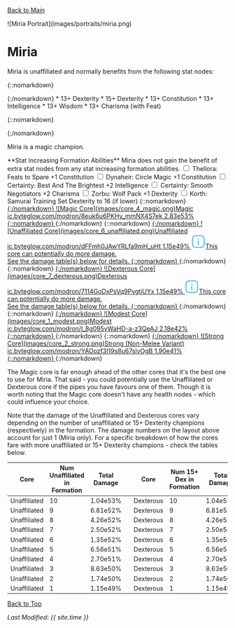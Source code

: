 [Back to Main](index.md)

<span id="miria">
![Miria Portrait](images/portraits/miria.png)
</span>

# Miria

<span class="champIntro">Miria is unaffiliated and normally benefits from the following stat nodes:</span>

{::nomarkdown}
<div id="champStats">
{:/nomarkdown}
* 13+ Dexterity
* 15+ Dexterity
* 13+ Constitution
* 13+ Intelligence
* 13+ Wisdom
* 13+ Charisma (with Feat)

{::nomarkdown}
</div>
{:/nomarkdown}


<span class="champIntro">Miria is a magic champion.</span>

<span class="modronColumn">
    <span class="buffboxCol" id="buffbox">
        <span class="buffboxRowHeader">**Stat Increasing Formation Abilities**</span>
        <span class="buffboxRow" id="buffboxNone">
            <span class="buffboxRowCol">
                <span class="buffboxRowNone">
                    Miria does not gain the benefit of extra stat nodes from any stat increasing formation abilities.
                </span>
            </span>
        </span>
        <span class="buffboxRow" id="buffboxFeats to Spare">
            <span class="buffboxRowCol">
                <span class="buffboxRowCheck">
                    <input type="checkbox" name="1" id="Feats to Spare" value="Feats to Spare">
                    <label for="Feats to Spare">Thellora: Feats to Spare</label>
                </span>
            <span class="buffboxRowContent">
                +1 Constitution
            </span>
            </span>
        </span>
        <span class="buffboxRow" id="buffboxCircle Magic">
            <span class="buffboxRowCol">
                <span class="buffboxRowCheck">
                    <input type="checkbox" name="3" id="Circle Magic" value="Circle Magic">
                    <label for="Circle Magic">Dynaheir: Circle Magic</label>
                </span>
            <span class="buffboxRowContent">
                +1 Constitution
            </span>
            </span>
        </span>
        <span class="buffboxRow" id="buffboxBest And The Brightest">
            <span class="buffboxRowCol">
                <span class="buffboxRowRadio">
                    <input type="checkbox" name="5" id="Best And The Brightest" value="Best And The Brightest">
                    <label for="Best And The Brightest">Certainty: Best And The Brightest</label>
                </span>
            <span class="buffboxRowContent">
                +2 Intelligence
            </span>
            </span>
        </span>
        <span class="buffboxRow" id="buffboxSmooth Negotiators">
            <span class="buffboxRowCol">
                <span class="buffboxRowRadio">
                    <input type="checkbox" name="5" id="Smooth Negotiators" value="Smooth Negotiators">
                    <label for="Smooth Negotiators">Certainty: Smooth Negotiators</label>
                </span>
            <span class="buffboxRowContent">
                +2 Charisma
            </span>
            </span>
        </span>
        <span class="buffboxRow" id="buffboxWolf Pack">
            <span class="buffboxRowCol">
                <span class="buffboxRowCheck">
                    <input type="checkbox" name="12" id="Wolf Pack" value="Wolf Pack">
                    <label for="Wolf Pack">Zorbu: Wolf Pack</label>
                </span>
            <span class="buffboxRowContent">
                +1 Dexterity
            </span>
            </span>
        </span>
        <span class="buffboxRow" id="buffboxSamurai Training">
            <span class="buffboxRowCol">
                <span class="buffboxRowCheck">
                    <input type="checkbox" name="2" id="Samurai Training" value="Samurai Training">
                    <label for="Samurai Training">Korth: Samurai Training</label>
                </span>
            <span class="buffboxRowContent">
                Set Dexterity to 16 (if lower)
            </span>
            </span>
        </span>
    </span>
{::nomarkdown}
    <a href="https://ic.byteglow.com/modron/8euk6u6PKHy_mmNX4S7ek" target="_blank" data-core-id="4" data-buffs="">
{:/nomarkdown}
    <span class="modronRow">
        <span class="modronIconFull">
            ![Magic Core](images/core_4_magic.png)Magic
        </span>
        <span class="modronLink">
            ic.byteglow.com/modron/8euk6u6PKHy_mmNX4S7ek
        </span>
        <span class="modronDamage">
            2.83e53%
        </span>
    </span>
{::nomarkdown}
    </a>
{:/nomarkdown}
{::nomarkdown}
    <a href="https://ic.byteglow.com/modron/dFFmh0JAwYRLfa9mH_uHt" target="_blank" data-core-id="6" data-buffs="">
{:/nomarkdown}
    <span class="modronRow">
        <span class="modronIconFull">
            ![Unaffiliated Core](images/core_6_unaffiliated.png)Unaffiliated
        </span>
        <span class="modronLink">
            ic.byteglow.com/modron/dFFmh0JAwYRLfa9mH_uHt
        </span>
        <span class="modronDamage">
            1.15e49%
        </span>
        <span class="modronVariable">
            <svg xmlns="http://www.w3.org/2000/svg" width="32px" height="32px" viewBox="0 0 24 24" fill="#40b0f0"><path d="M13 8C13 7.44772 12.5523 7 12 7C11.4477 7 11 7.44772 11 8C11 8.55228 11.4477 9 12 9C12.5523 9 13 8.55228 13 8Z"></path><path d="M12 17.75C12.4142 17.75 12.75 17.4142 12.75 17V11C12.75 10.5858 12.4142 10.25 12 10.25C11.5858 10.25 11.25 10.5858 11.25 11V17C11.25 17.4142 11.5858 17.75 12 17.75Z"></path><path fill-rule="evenodd" clip-rule="evenodd" d="M12.0574 1.25H11.9426C9.63424 1.24999 7.82519 1.24998 6.41371 1.43975C4.96897 1.63399 3.82895 2.03933 2.93414 2.93414C2.03933 3.82895 1.63399 4.96897 1.43975 6.41371C1.24998 7.82519 1.24999 9.63422 1.25 11.9426V12.0574C1.24999 14.3658 1.24998 16.1748 1.43975 17.5863C1.63399 19.031 2.03933 20.1711 2.93414 21.0659C3.82895 21.9607 4.96897 22.366 6.41371 22.5603C7.82519 22.75 9.63423 22.75 11.9426 22.75H12.0574C14.3658 22.75 16.1748 22.75 17.5863 22.5603C19.031 22.366 20.1711 21.9607 21.0659 21.0659C21.9607 20.1711 22.366 19.031 22.5603 17.5863C22.75 16.1748 22.75 14.3658 22.75 12.0574V11.9426C22.75 9.63423 22.75 7.82519 22.5603 6.41371C22.366 4.96897 21.9607 3.82895 21.0659 2.93414C20.1711 2.03933 19.031 1.63399 17.5863 1.43975C16.1748 1.24998 14.3658 1.24999 12.0574 1.25ZM3.9948 3.9948C4.56445 3.42514 5.33517 3.09825 6.61358 2.92637C7.91356 2.75159 9.62177 2.75 12 2.75C14.3782 2.75 16.0864 2.75159 17.3864 2.92637C18.6648 3.09825 19.4355 3.42514 20.0052 3.9948C20.5749 4.56445 20.9018 5.33517 21.0736 6.61358C21.2484 7.91356 21.25 9.62177 21.25 12C21.25 14.3782 21.2484 16.0864 21.0736 17.3864C20.9018 18.6648 20.5749 19.4355 20.0052 20.0052C19.4355 20.5749 18.6648 20.9018 17.3864 21.0736C16.0864 21.2484 14.3782 21.25 12 21.25C9.62177 21.25 7.91356 21.2484 6.61358 21.0736C5.33517 20.9018 4.56445 20.5749 3.9948 20.0052C3.42514 19.4355 3.09825 18.6648 2.92637 17.3864C2.75159 16.0864 2.75 14.3782 2.75 12C2.75 9.62177 2.75159 7.91356 2.92637 6.61358C3.09825 5.33517 3.42514 4.56445 3.9948 3.9948Z"></path></svg><span class="modronVariableTooltipContents">This core can potentially do more damage.<br>See the damage table(s) below for details.</span>
        </span>
    </span>
{::nomarkdown}
    </a>
{:/nomarkdown}
{::nomarkdown}
    <a href="https://ic.byteglow.com/modron/7114GoDxPsVq9PvgtiUYx" target="_blank" data-core-id="7" data-buffs="">
{:/nomarkdown}
    <span class="modronRow">
        <span class="modronIconFull">
            ![Dexterous Core](images/core_7_dexterous.png)Dexterous
        </span>
        <span class="modronLink">
            ic.byteglow.com/modron/7114GoDxPsVq9PvgtiUYx
        </span>
        <span class="modronDamage">
            1.15e49%
        </span>
        <span class="modronVariable">
            <svg xmlns="http://www.w3.org/2000/svg" width="32px" height="32px" viewBox="0 0 24 24" fill="#40b0f0"><path d="M13 8C13 7.44772 12.5523 7 12 7C11.4477 7 11 7.44772 11 8C11 8.55228 11.4477 9 12 9C12.5523 9 13 8.55228 13 8Z"></path><path d="M12 17.75C12.4142 17.75 12.75 17.4142 12.75 17V11C12.75 10.5858 12.4142 10.25 12 10.25C11.5858 10.25 11.25 10.5858 11.25 11V17C11.25 17.4142 11.5858 17.75 12 17.75Z"></path><path fill-rule="evenodd" clip-rule="evenodd" d="M12.0574 1.25H11.9426C9.63424 1.24999 7.82519 1.24998 6.41371 1.43975C4.96897 1.63399 3.82895 2.03933 2.93414 2.93414C2.03933 3.82895 1.63399 4.96897 1.43975 6.41371C1.24998 7.82519 1.24999 9.63422 1.25 11.9426V12.0574C1.24999 14.3658 1.24998 16.1748 1.43975 17.5863C1.63399 19.031 2.03933 20.1711 2.93414 21.0659C3.82895 21.9607 4.96897 22.366 6.41371 22.5603C7.82519 22.75 9.63423 22.75 11.9426 22.75H12.0574C14.3658 22.75 16.1748 22.75 17.5863 22.5603C19.031 22.366 20.1711 21.9607 21.0659 21.0659C21.9607 20.1711 22.366 19.031 22.5603 17.5863C22.75 16.1748 22.75 14.3658 22.75 12.0574V11.9426C22.75 9.63423 22.75 7.82519 22.5603 6.41371C22.366 4.96897 21.9607 3.82895 21.0659 2.93414C20.1711 2.03933 19.031 1.63399 17.5863 1.43975C16.1748 1.24998 14.3658 1.24999 12.0574 1.25ZM3.9948 3.9948C4.56445 3.42514 5.33517 3.09825 6.61358 2.92637C7.91356 2.75159 9.62177 2.75 12 2.75C14.3782 2.75 16.0864 2.75159 17.3864 2.92637C18.6648 3.09825 19.4355 3.42514 20.0052 3.9948C20.5749 4.56445 20.9018 5.33517 21.0736 6.61358C21.2484 7.91356 21.25 9.62177 21.25 12C21.25 14.3782 21.2484 16.0864 21.0736 17.3864C20.9018 18.6648 20.5749 19.4355 20.0052 20.0052C19.4355 20.5749 18.6648 20.9018 17.3864 21.0736C16.0864 21.2484 14.3782 21.25 12 21.25C9.62177 21.25 7.91356 21.2484 6.61358 21.0736C5.33517 20.9018 4.56445 20.5749 3.9948 20.0052C3.42514 19.4355 3.09825 18.6648 2.92637 17.3864C2.75159 16.0864 2.75 14.3782 2.75 12C2.75 9.62177 2.75159 7.91356 2.92637 6.61358C3.09825 5.33517 3.42514 4.56445 3.9948 3.9948Z"></path></svg><span class="modronVariableTooltipContents">This core can potentially do more damage.<br>See the damage table(s) below for details.</span>
        </span>
    </span>
{::nomarkdown}
    </a>
{:/nomarkdown}
{::nomarkdown}
    <a href="https://ic.byteglow.com/modron/I_8g095yWaHD-a-z3QeAJ" target="_blank" data-core-id="1" data-buffs="">
{:/nomarkdown}
    <span class="modronRow">
        <span class="modronIconFull">
            ![Modest Core](images/core_1_modest.png)Modest
        </span>
        <span class="modronLink">
            ic.byteglow.com/modron/I_8g095yWaHD-a-z3QeAJ
        </span>
        <span class="modronDamage">
            2.18e42%
        </span>
    </span>
{::nomarkdown}
    </a>
{:/nomarkdown}
{::nomarkdown}
    <a href="https://ic.byteglow.com/modron/YAOozf3I19s8u67slvOgB" target="_blank" data-core-id="2" data-buffs="">
{:/nomarkdown}
    <span class="modronRow">
        <span class="modronIconFull">
            ![Strong Core](images/core_2_strong.png)Strong (Non-Melee Variant)
        </span>
        <span class="modronLink">
            ic.byteglow.com/modron/YAOozf3I19s8u67slvOgB
        </span>
        <span class="modronDamage">
            1.90e41%
        </span>
    </span>
{::nomarkdown}
    </a>
{:/nomarkdown}
</span>

The Magic core is far enough ahead of the other cores that it's the best one to use for Miria. That said - you could potentially use the Unaffiliated or Dexterous core if the pipes you have favours one of them. Though it is worth noting that the Magic core doesn't have any health nodes - which could influence your choice.

Note that the damage of the Unaffiliated and Dexterous cores vary depending on the number of unaffiliated or 15+ Dexterity champions (respectively) in the formation. The damage numbers on the layout above account for just 1 (Miria only). For a specific breakdown of how the cores fare with more unaffiliated or 15+ Dexterity champions - check the tables below.

| Core | Num Unaffiliated in Formation | Total Damage | | Core | Num 15+ Dex in Formation | Total Damage |
|---|---|---|---|---|---|---|
| Unaffiliated | 10 | 1.04e53% | | Dexterous | 10 | 1.04e53% |
| Unaffiliated | 9 | 6.81e52% | | Dexterous | 9 | 6.81e52% |
| Unaffiliated | 8 | 4.26e52% | | Dexterous | 8 | 4.26e52% |
| Unaffiliated | 7 | 2.50e52% | | Dexterous | 7 | 2.50e52% |
| Unaffiliated | 6 | 1.35e52% | | Dexterous | 6 | 1.35e52% |
| Unaffiliated | 5 | 6.56e51% | | Dexterous | 5 | 6.56e51% |
| Unaffiliated | 4 | 2.70e51% | | Dexterous | 4 | 2.70e51% |
| Unaffiliated | 3 | 8.63e50% | | Dexterous | 3 | 8.63e50% |
| Unaffiliated | 2 | 1.74e50% | | Dexterous | 2 | 1.74e50% |
| Unaffiliated | 1 | 1.15e49% | | Dexterous | 1 | 1.15e49% |

[Back to Top](#top)

*Last Modified: {{ site.time }}*
<script type="text/javascript" src="scripts/champion.js"></script>
